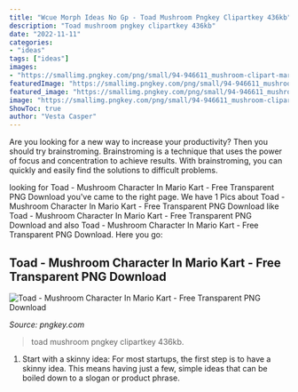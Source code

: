 ```yaml
---
title: "Wcue Morph Ideas No Gp - Toad Mushroom Pngkey Clipartkey 436kb"
description: "Toad mushroom pngkey clipartkey 436kb"
date: "2022-11-11"
categories:
- "ideas"
tags: ["ideas"]
images:
- "https://smallimg.pngkey.com/png/small/94-946611_mushroom-clipart-mario-toad-mario-kart-blue-toad.png"
featuredImage: "https://smallimg.pngkey.com/png/small/94-946611_mushroom-clipart-mario-toad-mario-kart-blue-toad.png"
featured_image: "https://smallimg.pngkey.com/png/small/94-946611_mushroom-clipart-mario-toad-mario-kart-blue-toad.png"
image: "https://smallimg.pngkey.com/png/small/94-946611_mushroom-clipart-mario-toad-mario-kart-blue-toad.png"
ShowToc: true
author: "Vesta Casper"
---
```



Are you looking for a new way to increase your productivity? Then you should try brainstroming. Brainstroming is a technique that uses the power of focus and concentration to achieve results. With brainstroming, you can quickly and easily find the solutions to difficult problems.

	

		
looking for Toad - Mushroom Character In Mario Kart - Free Transparent PNG Download you've came to the right page. We have 1 Pics about Toad - Mushroom Character In Mario Kart - Free Transparent PNG Download like Toad - Mushroom Character In Mario Kart - Free Transparent PNG Download and also Toad - Mushroom Character In Mario Kart - Free Transparent PNG Download. Here you go:
		
    
## Toad - Mushroom Character In Mario Kart - Free Transparent PNG Download

<img loading=lazy src="https://smallimg.pngkey.com/png/small/94-946611_mushroom-clipart-mario-toad-mario-kart-blue-toad.png" onerror="this.onerror=null;this.src='https://tse1.mm.bing.net/th?id=OIP.4UaG5fXaImFAvIwvO8XTpgAAAA&amp;pid=15.1';" alt="Toad - Mushroom Character In Mario Kart - Free Transparent PNG Download">

_Source: pngkey.com_

>toad mushroom pngkey clipartkey 436kb. 

	

1. Start with a skinny idea: For most startups, the first step is to have a skinny idea. This means having just a few, simple ideas that can be boiled down to a slogan or product phrase.

